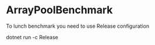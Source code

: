 # ArrayPoolBenchmark

To lunch benchmark you need to use Release configuration

dotnet run -c Release
